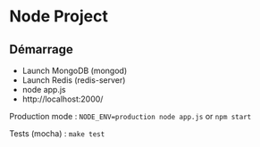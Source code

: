Node Project
======

Démarrage
---------

- Launch MongoDB (mongod)
- Launch Redis (redis-server)
- node app.js
- http://localhost:2000/

Production mode :
```NODE_ENV=production node app.js```
or
```npm start```

Tests (mocha) :
```make test```
